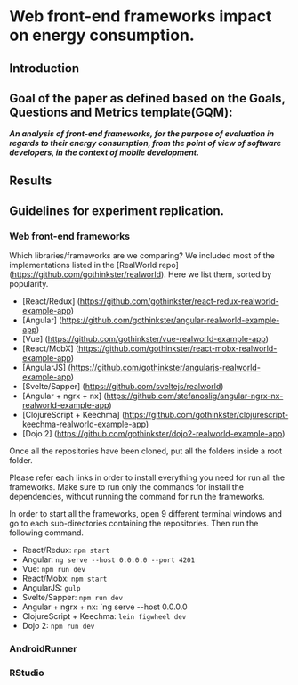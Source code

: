 # Web front-end frameworks impact on energy consumption.

## Introduction




## Goal of the paper as defined based on the Goals, Questions and Metrics template(GQM): 

**_An analysis of front-end frameworks, for the purpose of evaluation in regards to their energy consumption, from the point of view of software developers, in the context of mobile development._**	


## Results


## Guidelines for experiment replication.


### Web front-end frameworks

Which libraries/frameworks are we comparing?
We included most of the implementations listed in the [RealWorld repo] (https://github.com/gothinkster/realworld). Here we list them, sorted by popularity.

* [React/Redux] (https://github.com/gothinkster/react-redux-realworld-example-app)
* [Angular] (https://github.com/gothinkster/angular-realworld-example-app)
* [Vue] (https://github.com/gothinkster/vue-realworld-example-app)
* [React/MobX] (https://github.com/gothinkster/react-mobx-realworld-example-app)
* [AngularJS] (https://github.com/gothinkster/angularjs-realworld-example-app)
* [Svelte/Sapper] (https://github.com/sveltejs/realworld)
* [Angular + ngrx + nx] (https://github.com/stefanoslig/angular-ngrx-nx-realworld-example-app)
* [ClojureScript + Keechma] (https://github.com/gothinkster/clojurescript-keechma-realworld-example-app)
* [Dojo 2] (https://github.com/gothinkster/dojo2-realworld-example-app)

Once all the repositories have been cloned, put all the folders inside a root folder. 

Please refer each links in order to install everything you need for run all the frameworks. Make sure to run only the commands for install the dependencies, without running the command for run the frameworks.

In order to start all the frameworks, open 9 different terminal windows and go to each sub-directories containing the repositories. Then run the following command. 

* React/Redux: `npm start`
* Angular: `ng serve --host 0.0.0.0 --port 4201`
* Vue: `npm run dev`
* React/Mobx: `npm start`
* AngularJS: `gulp`
* Svelte/Sapper: `npm run dev`
* Angular + ngrx + nx: `ng serve --host 0.0.0.0
* ClojureScript + Keechma: `lein figwheel dev`
* Dojo 2: `npm run dev`


### AndroidRunner


### RStudio
